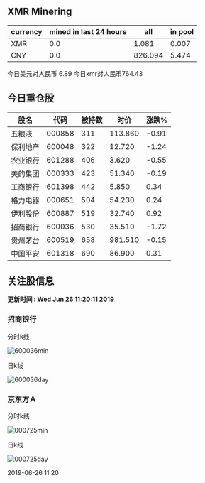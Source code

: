## XMR Minering

|currency|mined in last 24 hours|all|in pool|
|---|---|---|---|
|XMR|0.0|1.081|0.007|
|CNY|0.0|826.094|5.474|

今日美元对人民币 6.89	今日xmr对人民币764.43


## 今日重仓股 

|股名|代码|被持数|时价|涨跌%|
|---|---|---|---|---|
|五粮液|000858|311|113.860|-0.91|
|保利地产|600048|322|12.720|-1.24|
|农业银行|601288|406|3.620|-0.55|
|美的集团|000333|423|51.340|-0.19|
|工商银行|601398|442|5.850|0.34|
|格力电器|000651|504|54.230|0.24|
|伊利股份|600887|519|32.740|0.92|
|招商银行|600036|530|35.510|-1.72|
|贵州茅台|600519|658|981.510|-0.15|
|中国平安|601318|690|86.900|0.31|

## 关注股信息
**更新时间 : Wed Jun 26 11:20:11 2019**
### 招商银行 
分时k线

![600036min](http://image.sinajs.cn/newchart/min/n/sh600036.gif)

日k线

![600036day](http://image.sinajs.cn/newchart/daily/n/sh600036.gif)

### 京东方Ａ 
分时k线

![000725min](http://image.sinajs.cn/newchart/min/n/sz000725.gif)

日k线

![000725day](http://image.sinajs.cn/newchart/daily/n/sz000725.gif)

2019-06-26 11:20